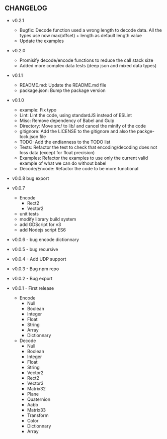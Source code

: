 ## CHANGELOG

* v0.2.1
  * Bugfix: Decode function used a wrong length to decode data. All the types use now max(offset) + length as default length value
  * Update the examples

* v0.2.0
  * Promisify decode/encode functions to reduce the call stack size
  * Added more complex data tests (deep json and mixed data types)

* v0.1.1
  * README.md: Update the README.md file
  * package.json: Bump the package version

* v0.1.0
  * example: Fix typo
  * Lint: Lint the code, using standardJS instead of ESLint
  * Misc: Remove dependency of Babel and Gulp
  * Directory: Move src/ to lib/ and cancel the minify of the code
  * gitignore: Add the LICENSE to the gitignore and also the packge-lock.json file
  * TODO: Add the endianness to the TODO list
  * Tests: Refactor the test to check that encoding/decoding does not loss data (except for float precision)
  * Examples: Refactor the examples to use only the current valid example of what we can do without babel
  * Decode/Encode: Refactor the code to be more functional

* v0.0.8 bug export

* v0.0.7
  * Encode
    * Rect2
    * Vector2
  * unit tests
  * modify library build system
  * add GDScript for v3
  * add Nodejs script ES6

* v0.0.6 - bug encode dictionnary

* v0.0.5 - bug recursive

* v0.0.4 - Add UDP support

* v0.0.3 - Bug npm repo

* v0.0.2 - Bug export

* v0.0.1 - First release
  * Encode
    * Null
    * Boolean
    * Integer
    * Float
    * String
    * Array
    * Dictionnary
  * Decode
    * Null
    * Boolean
    * Integer
    * Float
    * String
    * Vector2
    * Rect2
    * Vector3
    * Matrix32
    * Plane
    * Quaternion
    * Aabb 
    * Matrix33
    * Transform
    * Color
    * Dictionnary
    * Array
